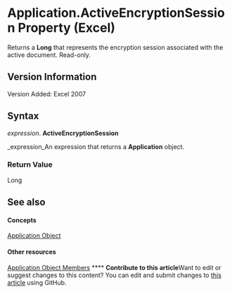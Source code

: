 
# Application.ActiveEncryptionSession Property (Excel)

Returns a  **Long** that represents the encryption session associated with the active document. Read-only.


## Version Information

Version Added: Excel 2007 


## Syntax

 _expression_. **ActiveEncryptionSession**

 _expression_An expression that returns a  **Application** object.


### Return Value

Long


## See also


#### Concepts


 [Application Object](19b73597-5cf9-4f56-8227-b5211f657f6f.md)
#### Other resources


 [Application Object Members](4cb9ca42-8d07-cc9c-2d80-4eb9a5921e1e.md)
****   **Contribute to this article**Want to edit or suggest changes to this content? You can edit and submit changes to  [this article](https://github.com/jhershey00/VBA_Excel_Test/OpenXMLCon/articles/a13b5785-5b27-6276-1df5-f213a419446d.md) using GitHub.

